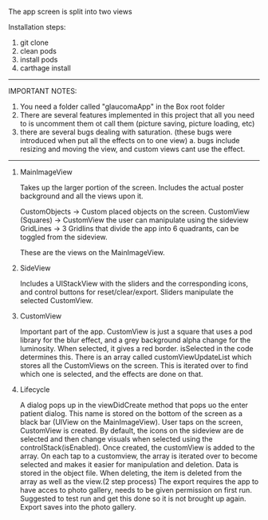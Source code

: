 The app screen is split into two views

Installation steps:

1. git clone 
2. clean pods
3. install pods
4. carthage install

-------------------------------------------------------------------
IMPORTANT NOTES:
1. You need a folder called "glaucomaApp" in the Box root folder
2. There are several features implemented in this project that all you need to is uncomment them ot call them (picture saving, picture loading, etc)
3. there are several bugs dealing with saturation. (these bugs were introduced when put all the effects on to one view) 
	a. bugs include resizing and moving the view, and custom views cant use the effect.
	
--------------------------


1. MainImageView
	
	Takes up the larger portion of the screen. Includes the actual poster background and all the views upon it.

	CustomObjects -> Custom placed objects on the screen.
	CustomView (Squares) -> CustomView the user can manipulate using the sideview
	GridLines -> 3 Gridlins that divide the app into 6 quadrants, can be toggled from the sideview.

	These are the views on the MainImageView.

2. SideView

	Includes a UIStackView with the sliders and the corresponding icons, and control buttons for reset/clear/export.
	Sliders manipulate the selected CustomView.

3. CustomView

	Important part of the app. CustomView is just a square that uses a pod library for the blur effect, and a grey background alpha change for the luminosity.
	When selected, it gives a red border. isSelected in the code determines this.
	There is an array called customViewUpdateList which stores all the CustomViews on the screen. This is iterated over to find which one is selected, and the effects are done on that.

4. Lifecycle

	A dialog pops up in the viewDidCreate method that pops uo the enter patient dialog. This name is stored on the bottom of the screen as a black bar (UIView on the MainImageView).
	User taps on the screen, CustomView is created. By default, the icons on the sideview are de selected and then change visuals when selected using the controlStack(isEnabled).
	Once created, the customView is added to the array. On each tap to a customview, the array is iterated over to become selected and makes it easier for manipulation and deletion.
	Data is stored in the object file.
	When deleting, the item is deleted from the array as well as the view.(2 step process)
	The export requires the app to have acces to photo gallery, needs to be given permission on first run. Suggested to test run and get this done so it is not brought up again.
	Export saves into the photo gallery.
